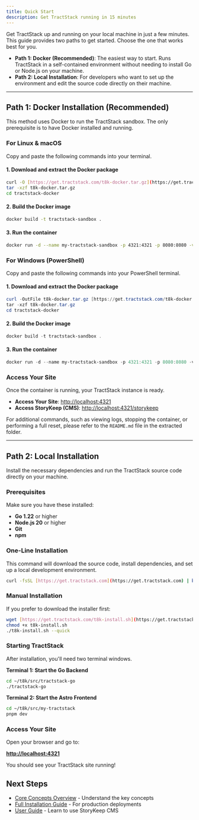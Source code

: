 ```yaml
---
title: Quick Start
description: Get TractStack running in 15 minutes
---
```


Get TractStack up and running on your local machine in just a few minutes. This guide provides two paths to get started. Choose the one that works best for you.

- **Path 1: Docker (Recommended)**: The easiest way to start. Runs TractStack in a self-contained environment without needing to install Go or Node.js on your machine.
- **Path 2: Local Installation**: For developers who want to set up the environment and edit the source code directly on their machine.

---

## Path 1: Docker Installation (Recommended)

This method uses Docker to run the TractStack sandbox. The only prerequisite is to have Docker installed and running.

### For Linux & macOS

Copy and paste the following commands into your terminal.

#### 1. Download and extract the Docker package

```bash
curl -O [https://get.tractstack.com/t8k-docker.tar.gz](https://get.tractstack.com/t8k-docker.tar.gz)
tar -xzf t8k-docker.tar.gz
cd tractstack-docker
```

#### 2. Build the Docker image

```bash
docker build -t tractstack-sandbox .
```

#### 3. Run the container

```bash
docker run -d --name my-tractstack-sandbox -p 4321:4321 -p 8080:8080 -v tractstack_data:/home/sandbox/t8k/t8k-go-server tractstack-sandbox
```

### For Windows (PowerShell)

Copy and paste the following commands into your PowerShell terminal.

#### 1. Download and extract the Docker package

```powershell
curl -OutFile t8k-docker.tar.gz [https://get.tractstack.com/t8k-docker.tar.gz](https://get.tractstack.com/t8k-docker.tar.gz)
tar -xzf t8k-docker.tar.gz
cd tractstack-docker
```

#### 2. Build the Docker image

```powershell
docker build -t tractstack-sandbox .
```

#### 3. Run the container

```powershell
docker run -d --name my-tractstack-sandbox -p 4321:4321 -p 8080:8080 -v tractstack_data:/home/sandbox/t8k/t8k-go-server tractstack-sandbox
```

### Access Your Site

Once the container is running, your TractStack instance is ready.

- **Access Your Site**: [http://localhost:4321](http://localhost:4321)
- **Access StoryKeep (CMS)**: [http://localhost:4321/storykeep](http://localhost:4321/storykeep)

For additional commands, such as viewing logs, stopping the container, or performing a full reset, please refer to the `README.md` file in the extracted folder.

---

## Path 2: Local Installation

Install the necessary dependencies and run the TractStack source code directly on your machine.

### Prerequisites

Make sure you have these installed:

- **Go 1.22** or higher
- **Node.js 20** or higher
- **Git**
- **npm**

### One-Line Installation

This command will download the source code, install dependencies, and set up a local development environment.

```bash
curl -fsSL [https://get.tractstack.com](https://get.tractstack.com) | bash
```

### Manual Installation

If you prefer to download the installer first:

```bash
wget [https://get.tractstack.com/t8k-install.sh](https://get.tractstack.com/t8k-install.sh)
chmod +x t8k-install.sh
./t8k-install.sh --quick
```

### Starting TractStack

After installation, you'll need two terminal windows.

**Terminal 1: Start the Go Backend**

```bash
cd ~/t8k/src/tractstack-go
./tractstack-go
```

**Terminal 2: Start the Astro Frontend**

```bash
cd ~/t8k/src/my-tractstack
pnpm dev
```

### Access Your Site

Open your browser and go to:

**<http://localhost:4321>**

You should see your TractStack site running!

## Next Steps

- [Core Concepts Overview](/getting-started/core-concepts/) - Understand the key concepts
- [Full Installation Guide](/installation/development-setup/) - For production deployments
- [User Guide](/user-guide/storykeep-dashboard/) - Learn to use StoryKeep CMS

